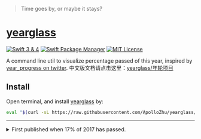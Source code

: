 > Time goes by, or maybe it stays?

<div id="yearglass-web"></div>

# [yearglass](https://github.com/ApolloZhu/yearglass)

[![Swift 3 & 4](https://img.shields.io/badge/Swift-3%20%26%204-ffac45.svg)](https://developer.apple.com/swift/)
[![Swift Package Manager](https://img.shields.io/badge/SPM-compatible-brightgreen.svg)](https://swift.org/package-manager/)
[![MIT License](https://img.shields.io/github/license/ApolloZhu/yearglass.svg)](https://github.com/ApolloZhu/yearglass/blob/master/LICENSE)

A command line util to visualize percentage passed of this year, inspired by [year_progress on twitter](https://twitter.com/year_progress). 中文版文档请点击这里：[yearglass/年轮项目](https://apollozhu.github.io/2017/03/06/yearglass-project/)

## Install

Open terminal, and install [yearglass](https://github.com/ApolloZhu/yearglass) by:

```sh
eval "$(curl -sL https://raw.githubusercontent.com/ApolloZhu/yearglass/master/install)"
```

----

<details>

<summary>First published when 17% of 2017 has passed.</summary>

<script>

    /* The following code is used to generate dynamic yearglass progress bar for the website version of this doc -- https://apollozhu.github.io/yearglass/ */

    const today = new Date();
    const year = today.getFullYear();
    const thisYear = new Date(year, 0, 1);
    const nextYear = new Date(year + 1, 0, 1);
    const oneDay = today.getMilliseconds();
    const passed = Math.floor((today - thisYear) / oneDay);
    const total = Math.floor((nextYear - thisYear) / oneDay);
    const percentage = passed / total;
    const space = 15;

    function repeat(s, n) {
        return new Array(Math.floor(n + 1)).join(s);
    }

    document.getElementById("yearglass-web").innerHTML = "Year Progress: " + Math.floor(percentage * 100) + "% [" + repeat("▓", space * percentage) + repeat("░", space * (1 - percentage)) + "]";
</script>

</details>
